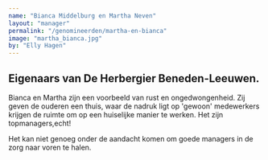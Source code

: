 ```yaml
---
name: "Bianca Middelburg en Martha Neven"
layout: "manager"
permalink: "/genomineerden/martha-en-bianca"
image: "martha_bianca.jpg"
by: "Elly Hagen"
---
```

## Eigenaars van De Herbergier Beneden-Leeuwen.
Bianca en Martha zijn een voorbeeld van rust en ongedwongenheid. Zij geven de ouderen een thuis, waar de nadruk ligt op 'gewoon' medewerkers krijgen de ruimte om op een huiselijke manier te werken. Het zijn topmanagers,echt!

Het kan niet genoeg onder de aandacht komen om goede managers in de zorg naar voren te halen.
